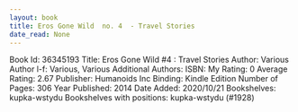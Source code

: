 ```yaml
---
layout: book
title: Eros Gone Wild  no. 4  - Travel Stories
date_read: None
---
```


Book Id: 36345193
Title: Eros Gone Wild #4 : Travel Stories
Author: Various
Author l-f: Various, Various
Additional Authors: 
ISBN: 
My Rating: 0
Average Rating: 2.67
Publisher: Humanoids Inc
Binding: Kindle Edition
Number of Pages: 306
Year Published: 2014
Date Added: 2020/10/21
Bookshelves: kupka-wstydu
Bookshelves with positions: kupka-wstydu (#1928)

